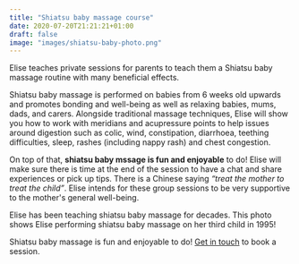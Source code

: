 ```yaml
---
title: "Shiatsu baby massage course"
date: 2020-07-20T21:21:21+01:00
draft: false
image: "images/shiatsu-baby-photo.png"
---
```


Elise teaches private sessions for parents to teach them a Shiatsu baby massage routine with many beneficial effects.

Shiatsu baby massage is performed on babies from 6 weeks old upwards and promotes bonding and well-being as well as relaxing babies, mums, dads, and carers. Alongside traditional massage techniques, Elise will show you how to work with meridians and acupressure points to help issues around digestion such as colic, wind, constipation, diarrhoea, teething difficulties, sleep, rashes (including nappy rash) and chest congestion.

On top of that, **shiatsu baby mssage is fun and enjoyable** to do! Elise will make sure there is time at the end of the session to have a chat and share experiences or pick up tips. There is a Chinese saying *“treat the mother to treat the child”*. Elise intends for these group sessions to be very supportive to the mother's general well-being.

Elise has been teaching shiatsu baby massage for decades. This photo shows Elise performing shiatsu baby massage on her third child in 1995!

Shiatsu baby massage is fun and enjoyable to do! [Get in touch](/contact) to book a session.
